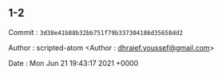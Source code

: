 ## 1-2 

 Commit : `3d38e41b88b32bb751f79b337304186d35658dd2`

 Author : scripted-atom <Author : dhraief.youssef@gmail.com> 

 Date 	: Mon Jun 21 19:43:17 2021 +0000 

